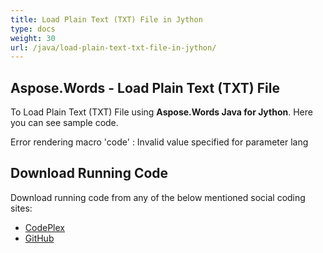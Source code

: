 ```yaml
---
title: Load Plain Text (TXT) File in Jython
type: docs
weight: 30
url: /java/load-plain-text-txt-file-in-jython/
---
```


## **Aspose.Words - Load Plain Text (TXT) File**

To Load Plain Text (TXT) File using **Aspose.Words Java for Jython**. Here you can see sample code.

Error rendering macro 'code' : Invalid value specified for parameter lang

## **Download Running Code**

Download running code from any of the below mentioned social coding sites:

- [CodePlex](https://asposewordsjavajython.codeplex.com/releases/view/619260)
- [GitHub](https://github.com/aspose-words/Aspose.Words-for-Java/releases/tag/Aspose.Words_Java_for_Jython-v1.0.0)
